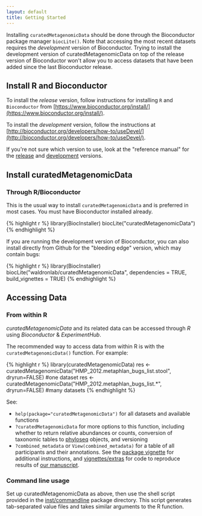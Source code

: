 ```yaml
---
layout: default
title: Getting Started
---
```

Installing `curatedMetagenomicData` should be done through the Bioconductor package manager `biocLite()`.  Note that accessing the most recent datasets requires the *development* version of Bioconductor. Trying to install the development version of curatedMetagenomicData on top of the release version of Bioconductor won't allow you to access datasets that have been added since the last Bioconductor release.

## Install R and Bioconductor

To install the *release* version, follow instructions for installing `R` and `Bioconductor` from [https://www.bioconductor.org/install/](https://www.bioconductor.org/install/). 

To install the *development* version, follow the instructions at [http://bioconductor.org/developers/how-to/useDevel/](http://bioconductor.org/developers/how-to/useDevel/). 

If you're not sure which version to use, look at the "reference manual" for the [release](https://bioconductor.org/packages/curatedMetagenomicData/) and [development](https://bioconductor.org/packages/devel/data/experiment/html/curatedMetagenomicData.html) versions. 

## Install curatedMetagenomicData

### Through R/Bioconductor

This is the usual way to install `curatedMetagenomicData` and is preferred in most cases. You must have Bioconductor installed already.

{% highlight r %}
library(BiocInstaller)
biocLite("curatedMetagenomicData")
{% endhighlight %}

If you are running the development version of Bioconductor, you can also install directly from Github for the "bleeding edge" version, which may contain bugs:

{% highlight r %}
library(BiocInstaller)
biocLite("waldronlab/curatedMetagenomicData", dependencies = TRUE,
         build_vignettes = TRUE)
{% endhighlight %}

## Accessing Data

### From within R
*curatedMetagenomicData* and its related data can be accessed through *R* using *Bioconductor* & *ExperimentHub*. 

The recommended way to access data from within R is with the `curatedMetagenomicData()` function. For example:

{% highlight r %}
library(curatedMetagenomicData)
res <- curatedMetagenomicData("HMP_2012.metaphlan_bugs_list.stool", dryrun=FALSE) #one dataset
res <- curatedMetagenomicData("HMP_2012.metaphlan_bugs_list.*", dryrun=FALSE) #many datasets
{% endhighlight %}

See:

* `help(package="curatedMetagenomicData")` for all datasets and available functions
* `?curatedMetagenomicData` for more options to this function, including whether to return relative abundances or counts, conversion of taxonomic tables to [phyloseq](https://bioconductor.org/packages/phyloseq/) objects, and versioning
* `?combined_metadata` or `View(combined_metadata)` for a table of all participants and their annotations.
See the [package vignette](https://bioconductor.org/packages/release/data/experiment/vignettes/curatedMetagenomicData/inst/doc/curatedMetagenomicData.html) for additional instructions, and [vignettes/extras](https://github.com/waldronlab/curatedMetagenomicData/tree/master/vignettes/extras) for code to reproduce results of [our manuscript](http://biorxiv.org/content/early/2017/06/21/103085).

### Command line usage

Set up curatedMetagenomicData as above, then use the shell script provided in the [inst/commandline](https://github.com/waldronlab/curatedMetagenomicData/tree/master/inst/commandline) package directory. This script generates tab-separated value files and takes similar arguments to the R function.
